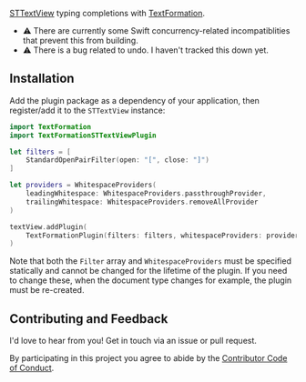 [STTextView](https://github.com/krzyzanowskim/STTextView) typing completions with [TextFormation](https://github.com/ChimeHQ/TextFormation).

- ⚠️ There are currently some Swift concurrency-related incompatiblities that prevent this from building.
- ⚠️ There is a bug related to undo. I haven't tracked this down yet.

## Installation

Add the plugin package as a dependency of your application, then register/add it to the `STTextView` instance:

```swift
import TextFormation
import TextFormationSTTextViewPlugin

let filters = [
    StandardOpenPairFilter(open: "[", close: "]")
]

let providers = WhitespaceProviders(
    leadingWhitespace: WhitespaceProviders.passthroughProvider,
    trailingWhitespace: WhitespaceProviders.removeAllProvider
)

textView.addPlugin(
    TextFormationPlugin(filters: filters, whitespaceProviders: providers)
)
```

Note that both the `Filter` array and `WhitespaceProviders` must be specified statically and cannot be changed for the lifetime of the plugin. If you need to change these, when the document type changes for example, the plugin must be re-created.

## Contributing and Feedback

I'd love to hear from you! Get in touch via an issue or pull request.

By participating in this project you agree to abide by the [Contributor Code of Conduct](CODE_OF_CONDUCT.md).
